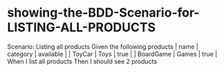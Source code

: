 # showing-the-BDD-Scenario-for-LISTING-ALL-PRODUCTS
Scenario: Listing all products
  Given the following products
    | name      | category | available |
    | ToyCar    | Toys     | true      |
    | BoardGame | Games    | true      |
  When I list all products
  Then I should see 2 products
